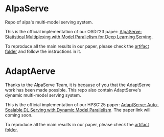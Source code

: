 # AlpaServe
Repo of alpa's multi-model serving system.

This is the official implementation of our OSDI'23 paper: [AlpaServe: Statistical Multiplexing with Model Parallelism for Deep Learning Serving](https://www.usenix.org/conference/osdi23/presentation/li-zhouhan).

To reproduce all the main results in our paper, please check the [artifact folder](./osdi23_artifact/) and follow the instructions in it.

# AdaptAerve
Thanks to the AlpaServe Team, it is because of you that the AdaptServe work has been made possible. This repo also contain AdaptServe's dynamic multi-model serving system.

This is the official implementation of our HPSC'25 paper: [AdaptServe: Auto-Scalable DL Serving with Dynamic Model Parallelism](). The paper link will coming soon.

To reproduce all the main results in our paper, please check the [artifact folder](./hpsc25_artifact/).